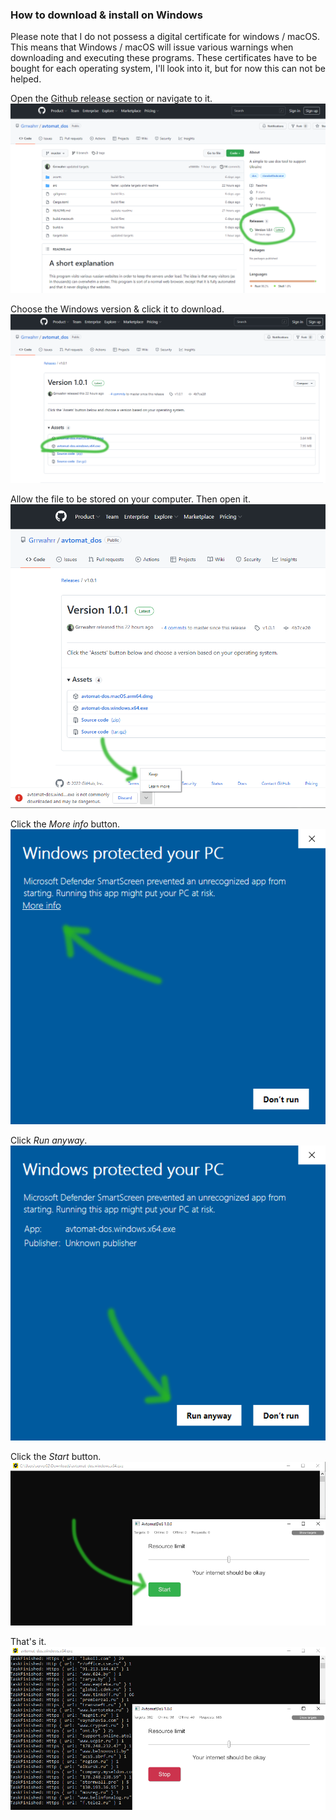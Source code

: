 ### How to download & install on Windows  

Please note that I do not possess a digital certificate for windows / macOS. This means that Windows / macOS will issue various warnings when downloading and executing these programs. These certificates have to be bought for each operating system, I'll look into it, but for now this can not be helped.

Open the [Github release section](https://github.com/Grrwahrr/avtomat_dos/releases) or navigate to it.  
![step 1](screen1.png)

Choose the Windows version & click it to download.  
![step 2](screen2.png)

Allow the file to be stored on your computer. Then open it.  
![step 3](screen3.png)

Click the _More info_ button.  
![step 4](screen4.png)

Click _Run anyway_.  
![step 5](screen5.png)

Click the _Start_ button.  
![step 6](screen6.png)

That's it.  
![step 7](screen7.png)